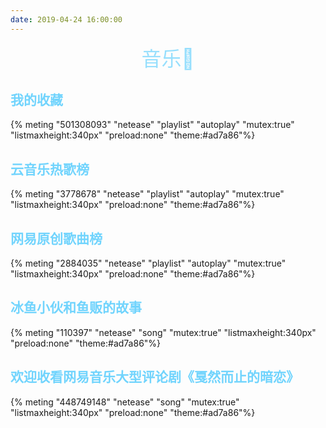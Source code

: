 ```yaml
---
date: 2019-04-24 16:00:00
---
```

<center><font size=6 color=#97dffd>音乐🎵</font></center>

## <font color=#71D4FD>我的收藏</font>
{% meting "501308093" "netease" "playlist" "autoplay" "mutex:true" "listmaxheight:340px" "preload:none" "theme:#ad7a86"%}

## <font color=#71D4FD>云音乐热歌榜</font>
{% meting "3778678" "netease" "playlist" "autoplay" "mutex:true" "listmaxheight:340px" "preload:none" "theme:#ad7a86"%}

## <font color=#71D4FD>网易原创歌曲榜</font>
{% meting "2884035" "netease" "playlist" "autoplay" "mutex:true" "listmaxheight:340px" "preload:none" "theme:#ad7a86"%}

## <font color=#71D4FD>冰鱼小伙和鱼贩的故事</font>
{% meting "110397" "netease" "song" "mutex:true" "listmaxheight:340px" "preload:none" "theme:#ad7a86"%}

## <font color=#71D4FD>欢迎收看网易音乐大型评论剧《戛然而止的暗恋》</font>
{% meting "448749148" "netease" "song" "mutex:true" "listmaxheight:340px" "preload:none" "theme:#ad7a86"%}

